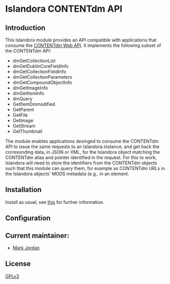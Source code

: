 # Islandora CONTENTdm API

## Introduction

This Islandora module provides an API compatible with applications that consume the [CONTENTdm Web API](http://www.contentdm.org/help6/custom/customize2a.asp). It implements the following subset of the CONTENTdm API:

* dmGetCollectionList
* dmGetDublinCoreFieldInfo
* dmGetCollectionFieldInfo
* dmGetCollectionParameters
* dmGetCompoundObjectInfo
* dmGetImageInfo
* dmGetItemInfo
* dmQuery
* GetItemDmmodified
* GetParent
* GetFile
* GetImage
* GetStream
* GetThumbnail

The module enables applications desinged to consume the CONTENTdm API to issue the same requests to an Islandora instance, and get back the corresonding data, in JSON or XML, for the Islandora object matching the CONTENTdm alias and pointer identified in the request. For this to work, Islandora will need to store the identifiers from the CONTENTdm objects such that this module can query them, for example as CONTENTdm URLs in the Islandora objects' MODS metadata (e.g., in an <identifer> element.

## Installation

Install as usual, see [this](https://drupal.org/documentation/install/modules-themes/modules-7) for further information.

## Configuration

## Current maintainer:

* [Mark Jordan](https://github.com/mjordan)

## License

[GPLv3](http://www.gnu.org/licenses/gpl-3.0.txt)
